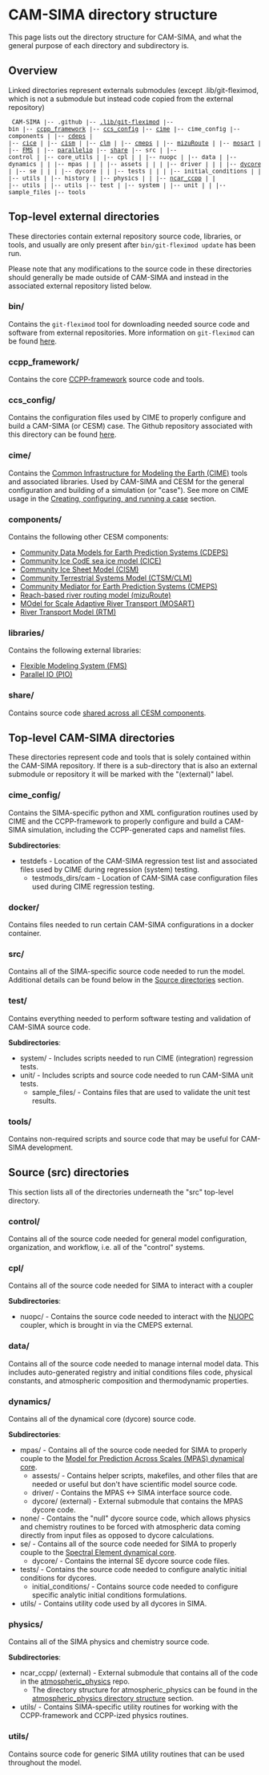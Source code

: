 # CAM-SIMA directory structure

This page lists out the directory structure for CAM-SIMA, and what the general purpose of each directory and subdirectory is.

## Overview
Linked directories represent externals submodules (except .lib/git-fleximod, which is not a submodule but instead code copied from the external repository)
<small><pre>
CAM-SIMA
|-- .github
|-- [.lib/git-fleximod](https://github.com/ESMCI/git-fleximod)
|-- bin
|-- [ccpp_framework](https://github.com/NCAR/ccpp-framework)
|-- [ccs_config](https://github.com/ESMCI/ccs_config_cesm)
|-- [cime](https://github.com/ESMCI/cime)
|-- cime_config
|-- components
|   |-- [cdeps](https://github.com/ESCOMP/CDEPS)
|   |-- [cice](https://github.com/ESCOMP/CESM_CICE)
|   |-- [cism](https://github.com/ESCOMP/CISM-wrapper)
|   |-- [clm](https://github.com/ESCOMP/CTSM)
|   |-- [cmeps](https://github.com/ESCOMP/CMEPS)
|   |-- [mizuRoute](https://github.com/ESCOMP/mizuRoute)
|   |-- [mosart](https://github.com/ESCOMP/MOSART)
|   |-- [rtm](https://github.com/ESCOMP/RTM)
|-- docker
|-- libraries
|   |-- [FMS](https://github.com/ESCOMP/FMS_interface)
|   |-- [parallelio](https://github.com/NCAR/ParallelIO)
|-- [share](https://github.com/ESCOMP/CESM_share)
|-- src
|   |-- control
|   |-- core_utils
|   |-- cpl
|   |   |-- nuopc
|   |-- data
|   |-- dynamics
|   |   |-- mpas
|   |   |   |-- assets
|   |   |   |-- driver
|   |   |   |-- [dycore](https://github.com/MPAS-Dev/MPAS-Model)
|   |   |-- none
|   |   |-- se
|   |   |   |-- dycore
|   |   |-- tests
|   |   |   |-- initial_conditions
|   |   |-- utils
|   |-- history
|   |-- physics
|   |   |-- [ncar_ccpp](https://github.com/ESCOMP/atmospheric_physics)
|   |   |-- utils
|   |-- utils
|-- test
|   |-- system
|   |-- unit
|   |   |-- sample_files
|-- tools
</pre></small>

## Top-level external directories

These directories contain external repository source code, libraries, or tools, and usually are only present after `bin/git-fleximod update` has been run.

Please note that any modifications to the source code in these directories should generally be made outside of CAM-SIMA and instead in the associated external repository listed below.

### **bin/**

Contains the `git-fleximod` tool for downloading needed source code and software from external repositories.  More information on `git-fleximod` can be found [here](https://github.com/ESMCI/git-fleximod).

### **ccpp_framework/**

Contains the core [CCPP-framework](https://github.com/NCAR/ccpp-framework) source code and tools.

### **ccs_config/**

Contains the configuration files used by CIME to properly configure and build a CAM-SIMA (or CESM) case.  The Github repository associated with this directory can be found [here](https://github.com/ESMCI/ccs_config_cesm).

### **cime/**

Contains the [Common Infrastructure for Modeling the Earth (CIME)](https://github.com/ESMCI/cime) tools and associated libraries.  Used by CAM-SIMA and CESM for the general configuration and building of a simulation (or "case"). See more on CIME usage in the [Creating, configuring, and running a case](../usage/creating-a-case.md) section.

### **components/**

Contains the following other CESM components:

- [Community Data Models for Earth Prediction Systems (CDEPS)](https://github.com/ESCOMP/CDEPS)
- [Community Ice CodE sea ice model (CICE)](https://github.com/ESCOMP/CESM_CICE)
- [Community Ice Sheet Model (CISM)](https://github.com/ESCOMP/CISM-wrapper)
- [Community Terrestrial Systems Model (CTSM/CLM)](https://github.com/ESCOMP/CTSM)
- [Community Mediator for Earth Prediction Systems (CMEPS)](https://github.com/ESCOMP/CMEPS)
- [Reach-based river routing model (mizuRoute)](https://github.com/ESCOMP/mizuRoute)
- [MOdel for Scale Adaptive River Transport (MOSART)](https://github.com/ESCOMP/MOSART)
- [River Transport Model (RTM)](https://github.com/ESCOMP/RTM)


### **libraries/**

Contains the following external libraries:

- [Flexible Modeling System (FMS)](https://github.com/ESCOMP/FMS_interface.git)
- [Parallel IO (PIO)](https://github.com/NCAR/ParallelIO)

### **share/**

Contains source code [shared across all CESM components](https://github.com/ESCOMP/CESM_share).

## Top-level CAM-SIMA directories

These directories represent code and tools that is solely contained within the CAM-SIMA repository.  If there is a sub-directory that is also an external submodule or repository it will be marked with the "(external)" label.

### **cime_config/**

Contains the SIMA-specific python and XML configuration routines used by CIME and the CCPP-framework to properly configure and build a CAM-SIMA simulation, including the CCPP-generated caps and namelist files.

**Subdirectories**:

- testdefs - Location of the CAM-SIMA regression test list and associated files used by CIME during regression (system) testing.
    - testmods_dirs/cam - Location of CAM-SIMA case configuration files used during CIME regression testing.

### **docker/**

Contains files needed to run certain CAM-SIMA configurations in a docker container.

### **src/**

Contains all of the SIMA-specific source code needed to run the model. Additional details can be found below in the [Source directories](#source-src-directories) section.

### **test/**

Contains everything needed to perform software testing and validation of CAM-SIMA source code.

**Subdirectories**:

- system/ - Includes scripts needed to run CIME (integration) regression tests.
- unit/   - Includes scripts and source code needed to run CAM-SIMA unit tests.
    - sample_files/ - Contains files that are used to validate the unit test results.

### **tools/**

Contains non-required scripts and source code that may be useful for CAM-SIMA development.

## **Source (src) directories**

This section lists all of the directories underneath the "src" top-level directory.

### **control/**

Contains all of the source code needed for general model configuration, organization, and workflow, i.e. all of the "control" systems.

### **cpl/**

Contains all of the source code needed for SIMA to interact with a coupler

**Subdirectories**:

- nuopc/ - Contains the source code needed to interact with the [NUOPC](https://earthsystemmodeling.org/nuopc/) coupler, which is brought in via the CMEPS external.

### **data/**

Contains all of the source code needed to manage internal model data.  This includes auto-generated registry and initial conditions files code, physical constants, and atmospheric composition and thermodynamic properties.

### **dynamics/**

Contains all of the dynamical core (dycore) source code.

**Subdirectories**:

- mpas/ - Contains all of the source code needed for SIMA to properly couple to the [Model for Prediction Across Scales (MPAS) dynamical core](https://github.com/MPAS-Dev/MPAS-Model).
    - assests/ - Contains helper scripts, makefiles, and other files that are needed or useful but don't have scientific model source code.
    - driver/ - Contains the MPAS <-> SIMA interface source code.
    - dycore/ (external) - External submodule that contains the MPAS dycore code.
- none/ - Contains the "null" dycore source code, which allows physics and chemistry routines to be forced with atmospheric data coming directly from input files as opposed to dycore calculations.
- se/ - Contains all of the source code needed for SIMA to properly couple to the [Spectral Element dynamical core](https://ncar.github.io/CAM/doc/build/html/cam5_scientific_guide/dynamics.html#spectral-element-dynamical-core).
    - dycore/ - Contains the internal SE dycore source code files.
- tests/ - Contains the source code needed to configure analytic initial conditions for dycores.
    - initial_conditions/ - Contains source code needed to configure specific analytic initial conditions formulations.
- utils/ - Contains utility code used by all dycores in SIMA.

### **physics/**

Contains all of the SIMA physics and chemistry source code.

**Subdirectories**:

- ncar_ccpp/ (external) - External submodule that contains all of the code in the [atmospheric_physics](https://github.com/ESCOMP/atmospheric_physics) repo.
    - The directory structure for atmospheric_physics can be found in the [atmospheric_physics directory structure](../atmospheric_physics/directory-structure.md) section.
- utils/ - Contains SIMA-specific utility routines for working with the CCPP-framework and CCPP-ized physics routines.

### **utils/**

Contains source code for generic SIMA utility routines that can be used throughout the model.

